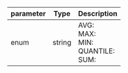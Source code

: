 | parameter | Type | Description |
| ----------- | ----------- |----------- |
| enum  |  string  | AVG: <br/>MAX: <br/>MIN: <br/>QUANTILE: <br/>SUM:    |